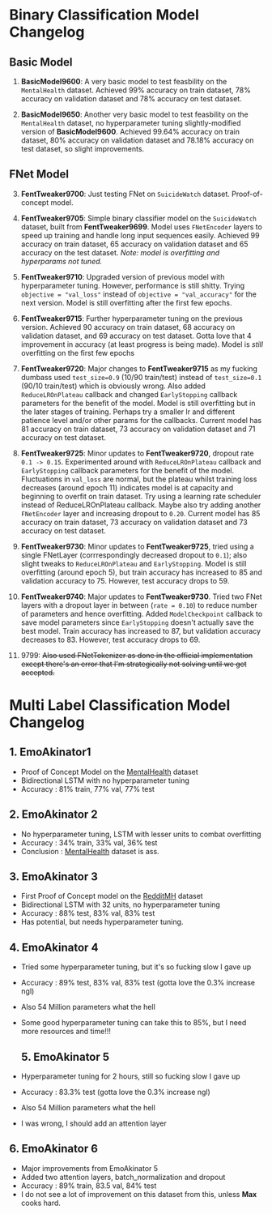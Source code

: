 # Binary Classification Model Changelog

## Basic Model
1. **BasicModel9600**: A very basic model to test feasbility on the `MentalHealth` dataset. Achieved $99\%$ accuracy on train dataset, $78\%$ accuracy on validation dataset and $78\%$ accuracy on test dataset.

2. **BasicModel9650**: Another very basic model to test feasbility on the `MentalHealth` dataset, no hyperparameter tuning slightly-modified version of **BasicModel9600**. Achieved $99.64\%$ accuracy on train dataset, $80\%$ accuracy on validation dataset and $78.18\%$ accuracy on test dataset, so slight improvements.

## FNet Model
3. **FentTweaker9700**: Just testing FNet on `SuicideWatch` dataset. Proof-of-concept model.
   
4. **FentTweaker9705**: Simple binary classifier model on the `SuicideWatch` dataset, built from **FentTweaker9699**. Model uses `FNetEncoder` layers to speed up training and handle long input sequences easily. Achieved $99%$ accuracy on train dataset, $65%$ accuracy on validation dataset and $65%$ accuracy on the test dataset. *Note: model is overfitting and hyperparams not tuned.*

5. **FentTweaker9710**: Upgraded version of previous model with hyperparameter tuning. However, performance is still shitty. Trying `objective = "val_loss"` instead of `objective = "val_accuracy"` for the next version. Model is still overfitting after the first few epochs.

6. **FentTweaker9715**: Further hyperparameter tuning on the previous version. Achieved $90$ accuracy on train dataset, $68$ accuracy on validation dataset, and $69$ accuracy on test dataset. Gotta love that $4$ improvement in accuracy (at least progress is being made). Model is *still* overfitting on the first few epochs

7. **FentTweaker9720**: Major changes to **FentTweaker9715** as my fucking dumbass used `test_size=0.9` (10/90 train/test) instead of `test_size=0.1`  (90/10 train/test) which is obviously wrong. Also added `ReduceLROnPlateau` callback and changed `EarlyStopping` callback parameters for the benefit of the model. Model is still overfitting but in the later stages of training. Perhaps try a smaller lr and different patience level and/or other params for the callbacks. Current model has $81$ accuracy on train dataset, $73$ accuracy on validation dataset and $71$ accuracy on test dataset.

8. **FentTweaker9725**: Minor updates to **FentTweaker9720**, dropout rate `0.1 -> 0.15`. Experimented around with `ReduceLROnPlateau` callback and `EarlyStopping` callback parameters for the benefit of the model. Fluctuations in `val_loss` are normal, but the plateau whilst training loss decreases (around epoch 11) indicates model is at capacity and beginning to overfit on train dataset. Try using a learning rate scheduler instead of ReduceLROnPlateau callback. Maybe also try adding another `FNetEncoder` layer and increasing dropout to `0.20`. Current model has $85$ accuracy on train dataset, $73$ accuracy on validation dataset and $73$ accuracy on test dataset.

9. **FentTweaker9730**: Minor updates to **FentTweaker9725**, tried using a single FNetLayer (corrrespondingly decreased dropout to `0.1`); also slight tweaks to `ReduceLROnPlateau` and `EarlyStopping`. Model is still overfitting (around epoch 5), but train accuracy has increased to $85$ and validation accuracy to $75$. However, test accuracy drops to $59$.

10. **FentTweaker9740**: Major updates to **FentTweaker9730**. Tried two FNet layers with a dropout layer in between (`rate = 0.10`) to reduce number of parameters and hence overfitting. Added `ModelCheckpoint` callback to save model parameters since `EarlyStopping` doesn't actually save the best model. Train accuracy has increased to $87$, but validation accuracy decreases to $83$. However, test accuracy drops to $69$.
  
12. 9799: ~~Also used FNetTokenizer as done in the official implementation except there's an error that I'm strategically not solving until we get accepted.~~

# Multi Label Classification Model Changelog

## 1. EmoAkinator1
- Proof of Concept Model on the [MentalHealth](https://github.com/42Cummer/Catharsis-AI/tree/main/datasets/MentalHealth) dataset
- Bidirectional LSTM with no hyperparameter tuning
- Accuracy : 81% train, 77% val, 77% test
## 2. EmoAkinator 2
- No hyperparameter tuning, LSTM with lesser units to combat overfitting
- Accuracy : 34% train, 33% val, 36% test
- Conclusion : [MentalHealth](https://github.com/42Cummer/Catharsis-AI/tree/main/datasets/MentalHealth) dataset is ass.

## 3. EmoAkinator 3
- First Proof of Concept model on the [RedditMH](https://github.com/42Cummer/Catharsis-AI/tree/main/datasets/RedditMH) dataset
- Bidirectional LSTM with 32 units, no hyperparameter tuning
- Accuracy : 88% test, 83% val, 83% test
- Has potential, but needs hyperparameter tuning.

## 4. EmoAkinator 4
- Tried some hyperparameter tuning, but it's so fucking slow I gave up
- Accuracy : 89% test, 83% val, 83% test (gotta love the 0.3% increase ngl)
- Also 54 Million parameters what the hell
- Some good hyperparameter tuning can take this to 85%, but I need more resources and time!!!

  ## 5. EmoAkinator 5
- Hyperparameter tuning for 2 hours, still so fucking slow I gave up
- Accuracy : 83.3% test (gotta love the 0.3% increase ngl)
- Also 54 Million parameters what the hell
- I was wrong, I should add an attention layer

## 6. EmoAkinator 6
- Major improvements from EmoAkinator 5
- Added two attention layers, batch_normalization and dropout
- Accuracy : 89% train, 83.5 val, 84% test
- I do not see a lot of improvement on this dataset from this, unless **Max** cooks hard.
